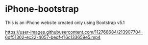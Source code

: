 # iPhone-bootstrap
This is an iPhone website created only using Bootstrap v5.1

https://user-images.githubusercontent.com/112768684/213907704-6df51302-ec22-4057-bedf-f16c133659e5.mp4


